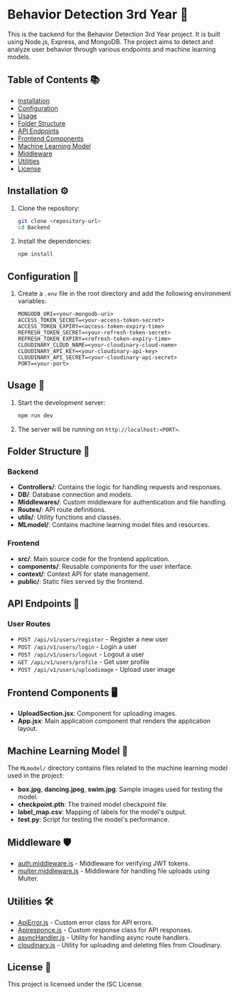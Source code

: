 # Behavior Detection 3rd Year 🌟

This is the backend for the Behavior Detection 3rd Year project. It is built using Node.js, Express, and MongoDB. The project aims to detect and analyze user behavior through various endpoints and machine learning models.

## Table of Contents 📚

- [Installation](#installation)
- [Configuration](#configuration)
- [Usage](#usage)
- [Folder Structure](#folder-structure)
- [API Endpoints](#api-endpoints)
- [Frontend Components](#frontend-components)
- [Machine Learning Model](#machine-learning-model)
- [Middleware](#middleware)
- [Utilities](#utilities)
- [License](#license)

## Installation ⚙️

1. Clone the repository:
    ```sh
    git clone <repository-url>
    cd Backend
    ```

2. Install the dependencies:
    ```sh
    npm install
    ```

## Configuration 🔧

1. Create a `.env` file in the root directory and add the following environment variables:
    ```env
    MONGODB_URI=<your-mongodb-uri>
    ACCESS_TOKEN_SECRET=<your-access-token-secret>
    ACCESS_TOKEN_EXPIRY=<access-token-expiry-time>
    REFRESH_TOKEN_SECRET=<your-refresh-token-secret>
    REFRESH_TOKEN_EXPIRY=<refresh-token-expiry-time>
    CLOUDINARY_CLOUD_NAME=<your-cloudinary-cloud-name>
    CLOUDINARY_API_KEY=<your-cloudinary-api-key>
    CLOUDINARY_API_SECRET=<your-cloudinary-api-secret>
    PORT=<your-port>
    ```

## Usage 🚀

1. Start the development server:
    ```sh
    npm run dev
    ```

2. The server will be running on `http://localhost:<PORT>`.

## Folder Structure 📁

### Backend
- **Controllers/**: Contains the logic for handling requests and responses.
- **DB/**: Database connection and models.
- **Middlewares/**: Custom middleware for authentication and file handling.
- **Routes/**: API route definitions.
- **utils/**: Utility functions and classes.
- **MLmodel/**: Contains machine learning model files and resources.

### Frontend
- **src/**: Main source code for the frontend application.
- **components/**: Reusable components for the user interface.
- **context/**: Context API for state management.
- **public/**: Static files served by the frontend.

## API Endpoints 📡

### User Routes

- `POST /api/v1/users/register` - Register a new user
- `POST /api/v1/users/login` - Login a user
- `POST /api/v1/users/logout` - Logout a user
- `GET /api/v1/users/profile` - Get user profile
- `POST /api/v1/users/uploadimage` - Upload user image

## Frontend Components 🖥️

- **UploadSection.jsx**: Component for uploading images.
- **App.jsx**: Main application component that renders the application layout.

## Machine Learning Model 🤖

The `MLmodel/` directory contains files related to the machine learning model used in the project:
- **box.jpg**, **dancing.jpeg**, **swim.jpg**: Sample images used for testing the model.
- **checkpoint.pth**: The trained model checkpoint file.
- **label_map.csv**: Mapping of labels for the model's output.
- **test.py**: Script for testing the model's performance.

## Middleware 🛡️

- [auth.middleware.js](http://_vscodecontentref_/0) - Middleware for verifying JWT tokens.
- [multer.middleware.js](http://_vscodecontentref_/1) - Middleware for handling file uploads using Multer.

## Utilities 🛠️

- [ApiError.js](http://_vscodecontentref_/2) - Custom error class for API errors.
- [Apiresponce.js](http://_vscodecontentref_/3) - Custom response class for API responses.
- [asyncHandler.js](http://_vscodecontentref_/4) - Utility for handling async route handlers.
- [cloudinary.js](http://_vscodecontentref_/5) - Utility for uploading and deleting files from Cloudinary.

## License 📜

This project is licensed under the ISC License.

